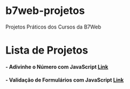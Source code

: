 # b7web-projetos
Projetos Práticos dos Cursos da B7Web

# Lista de Projetos
#### - Adivinhe o Número com JavaScript [Link](https://github.com/gustavoalvesdev/adivinhe-o-numero)
#### - Validação de Formulários com JavaScript [Link](https://github.com/gustavoalvesdev/validacao-formularios)
